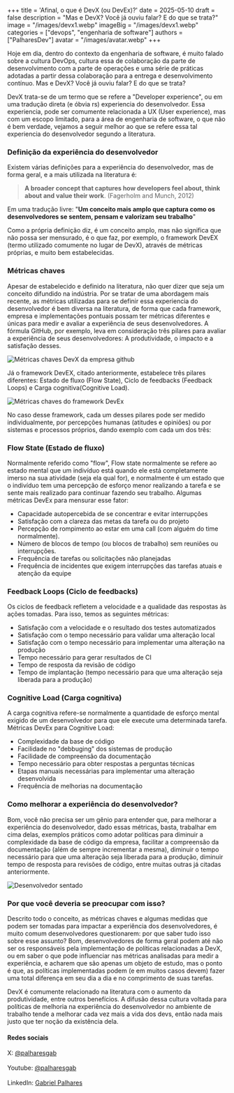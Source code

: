 +++
title = 'Afinal, o que é DevX (ou DevEx)?'
date = 2025-05-10
draft = false
description = "Mas e DevX? Você já ouviu falar? E do que se trata?"
image = "/images/devx1.webp"
imageBig = "/images/devx1.webp"
categories = ["devops", "engenharia de software"]
authors = ["PalharesDev"]
avatar = "/images/avatar.webp"
+++

Hoje em dia, dentro do contexto da engenharia de software, é muito falado sobre a cultura DevOps, cultura essa de colaboração da parte de desenvolvimento com a parte de operações e uma série de práticas adotadas a partir dessa colaboração para a entrega e desenvolvimento contínuo. Mas e DevX? Você já ouviu falar? E do que se trata?

DevX trata-se de um termo que se refere a "Developer experience", ou em uma tradução direta (e óbvia rs) experiencia do desenvolvedor. Essa experiencia, pode ser comumente relacionada a UX (User experience), mas com um escopo limitado, para a área de engenharia de software, o que não é bem verdade, vejamos a seguir melhor ao que se refere essa tal experiencia do desenvolvedor segundo a literatura.

### Definição da experiência do desenvolvedor
Existem várias definições para a experiência do desenvolvedor, mas de forma geral, e a mais utilizada na literatura é:

> **A broader concept that captures how developers feel about, think about and value their work**. (Fagerholm and Munch, 2012)

Em uma tradução livre: "**Um conceito mais amplo que captura como os desenvolvedores se sentem, pensam e valorizam seu trabalho**"

Como a própria definição diz, é um conceito amplo, mas não significa que não possa ser mensurado, é o que faz, por exemplo, o framework DevEX (termo utilizado comumente no lugar de DevX), através de métricas próprias, e muito bem estabelecidas.

### Métricas chaves
Apesar de estabelecido e definido na literatura, não quer dizer que seja um conceito difundido na indústria. Por se tratar de uma abordagem mais recente, as métricas utilizadas para se definir essa experiencia do desenvolvedor é bem diversa na literatura, de forma que cada framework, empresa e implementações pontuais possam ter métricas diferentes e únicas para medir e avaliar a experiência de seus desenvolvedores. A fórmula GitHub, por exemplo, leva em consideração três pilares para avaliar a experiência de seus desenvolvedores: A produtividade, o impacto e a satisfação desses.

![Métricas chaves DevX da empresa github](/images/devx2.webp)

Já o framework DevEX, citado anteriormente, estabelece três pilares diferentes: Estado de fluxo (Flow State), Ciclo de feedbacks (Feedback Loops) e Carga cognitiva(Cognitive Load).

![Métricas chaves do framework DevEx](/images/devx3.webp)

No caso desse framework, cada um desses pilares pode ser medido individualmente, por percepções humanas (atitudes e opiniões) ou por sistemas e processos próprios, dando exemplo com cada um dos três:

### Flow State (Estado de fluxo)

Normalmente referido como "flow", Flow state normalmente se refere ao estado mental que um indivíduo está quando ele está completamente imerso na sua atividade (seja ela qual for), e normalmente é um estado que o indivíduo tem uma percepção de esforço menor realizando a tarefa e se sente mais realizado para continuar fazendo seu trabalho. Algumas métricas DevEx para mensurar esse fator:

- Capacidade autopercebida de se concentrar e evitar interrupções
- Satisfação com a clareza das metas da tarefa ou do projeto
- Percepção de rompimento ao estar em uma call (com alguém do time normalmente).
- Número de blocos de tempo (ou blocos de trabalho) sem reuniões ou interrupções.
- Frequência de tarefas ou solicitações não planejadas
- Frequência de incidentes que exigem interrupções das tarefas atuais e atenção da equipe


### Feedback Loops (Ciclo de feedbacks)

Os ciclos de feedback refletem a velocidade e a qualidade das respostas às ações tomadas. Para isso, temos as seguintes métricas:

- Satisfação com a velocidade e o resultado dos testes automatizados
- Satisfação com o tempo necessário para validar uma alteração local
- Satisfação com o tempo necessário para implementar uma alteração na produção
- Tempo necessário para gerar resultados de CI
- Tempo de resposta da revisão de código
- Tempo de implantação (tempo necessário para que uma alteração seja liberada para a produção)

### Cognitive Load (Carga cognitiva)

A carga cognitiva refere-se normalmente a quantidade de esforço mental exigido de um desenvolvedor para que ele execute uma determinada tarefa. Métricas DevEx para Cognitive Load:

- Complexidade da base de código
- Facilidade no "debbuging" dos sistemas de produção 
- Facilidade de compreensão da documentação
- Tempo necessário para obter respostas a perguntas técnicas
- Etapas manuais necessárias para implementar uma alteração desenvolvida
- Frequência de melhorias na documentação

### Como melhorar a experiência do desenvolvedor?

Bom, você não precisa ser um gênio para entender que, para melhorar a experiência do desenvolvedor, dado essas métricas, basta, trabalhar em cima delas, exemplos práticos como adotar políticas para diminuir a complexidade da base de código da empresa, facilitar  a compreensão da documentação (além de sempre incrementar a mesma), diminuir o tempo necessário para que uma alteração seja liberada para a produção, diminuir tempo de resposta para revisões de código, entre muitas outras já citadas anteriormente.

![Desenvolvedor sentado](/images/devx4.webp)

### Por que você deveria se preocupar com isso?

Descrito todo o conceito, as métricas chaves e algumas medidas que podem ser tomadas para impactar a experiência dos desenvolvedores, é muito comum desenvolvedores questionarem: por que saber tudo isso sobre esse assunto? Bom, desenvolvedores de forma geral podem até não ser os responsáveis pela implementação de políticas relacionadas a DevX, ou em saber o que pode influenciar nas métricas analisadas para medir a experiência, e acharem que são apenas um objeto de estudo, mas o ponto é que, as políticas implementadas podem (e em muitos casos devem) fazer uma total diferença em seu dia a dia e no comprimento de suas tarefas.  

DevX é comumente relacionado na literatura com o aumento da produtividade, entre outros benefícios. A difusão dessa cultura voltada para políticas de melhoria na experiência do desenvolvedor no ambiente de trabalho tende a melhorar cada vez mais a vida dos devs, então nada mais justo que ter noção da existência dela.

#### Redes sociais
X: [@palharesgab](https://x.com/palharesdev)<br>  
Youtube: [@palharesgab](https://www.youtube.com/@PalharesDev)<br>  
LinkedIn: [Gabriel Palhares](https://www.linkedin.com/in/gabriel-pizzani-palhares/)<br>  
<!-- Instagram: [@palharesdev](https://www.instagram.com/palharesdev/)<br>     -->